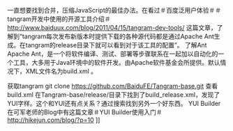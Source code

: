 一直想要找到合并，压缩JavaScript的最佳办法。在看过＃百度泛用户体验＃＃tangram开发中使用的开源工具介绍＃ http://www.baiduux.com/blog/2011/04/15/tangram-dev-tools/ 这篇文章，了解到“tangram每次发布新版本时提供下载的各种源代码都是通过Apache Ant生成。在tangram的release目录下就可以看到对于该工具的配置”。
了解Ant
Apache Ant，是一个将软件编译、测试、部署等步骤联系在一起加以自动化的一个工具，大多用于Java环境中的软件开发。由Apache软件基金会所提供。默认情况下，XML文件名为build.xml 。

获取tangram
git clone https://github.com/BaiduFE/Tangram-base.git
查看build.xml
在Tangram-base/release/目录下找到了build_release.xml，发现了YUI字样。这个和YUI还有点关系？通过搜索找到另外一个好东西。
YUI Builder
在可军老师的Blog中有这篇文章＃YUI Builder使用入门＃http://hikejun.com/blog/?p=10
]]